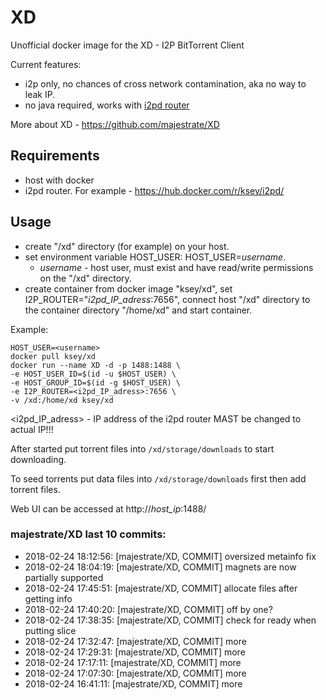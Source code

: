 # XD
Unofficial docker image for the XD - I2P BitTorrent Client

Current features:

* i2p only, no chances of cross network contamination, aka no way to leak IP.
* no java required, works with [i2pd router](https://github.com/purplei2p/i2pd)

More about XD - https://github.com/majestrate/XD

## Requirements

* host with docker
* i2pd router. For example - https://hub.docker.com/r/ksey/i2pd/

## Usage

* create "/xd" directory (for example) on your host.
* set environment variable HOST_USER: HOST_USER=*username*.
  - *username* - host user, must exist and have read/write permissions on the "/xd" directory.
* create container from docker image "ksey/xd", set I2P_ROUTER="*i2pd_IP_adress*:7656", connect host "/xd" directory to the container directory "/home/xd" and start container.

Example:
```
HOST_USER=<username>
docker pull ksey/xd
docker run --name XD -d -p 1488:1488 \
-e HOST_USER_ID=$(id -u $HOST_USER) \
-e HOST_GROUP_ID=$(id -g $HOST_USER) \
-e I2P_ROUTER=<i2pd_IP_adress>:7656 \
-v /xd:/home/xd ksey/xd

```
<i2pd_IP_adress> - IP address of the i2pd router MAST be changed to actual IP!!!

After started put torrent files into `/xd/storage/downloads` to start downloading.

To seed torrents put data files into `/xd/storage/downloads` first then add torrent files.

Web UI can be accessed at http://*host_ip*:1488/













































































































































### majestrate/XD last 10 commits:
* 2018-02-24 18:12:56: [majestrate/XD, COMMIT] oversized metainfo fix
* 2018-02-24 18:04:19: [majestrate/XD, COMMIT] magnets are now partially supported
* 2018-02-24 17:45:51: [majestrate/XD, COMMIT] allocate files after getting info
* 2018-02-24 17:40:20: [majestrate/XD, COMMIT] off by one?
* 2018-02-24 17:38:35: [majestrate/XD, COMMIT] check for ready when putting slice
* 2018-02-24 17:32:47: [majestrate/XD, COMMIT] more
* 2018-02-24 17:29:31: [majestrate/XD, COMMIT] more
* 2018-02-24 17:17:11: [majestrate/XD, COMMIT] more
* 2018-02-24 17:07:30: [majestrate/XD, COMMIT] more
* 2018-02-24 16:41:11: [majestrate/XD, COMMIT] more
